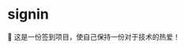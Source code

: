 # signin

🤣 这是一份签到项目，使自己保持一份对于技术的热爱！

<!--
😁😂😃😄😆😅😉😊😋👍👐🤣 👐

🤣🤣 签到第 13 天 🤣🤣

Co-authored-by: biaov <biaov@qq.com>
Co-authored-by: biaov2017 <biao2017@qq.com>

git checkout -b feature/signin13
-->
